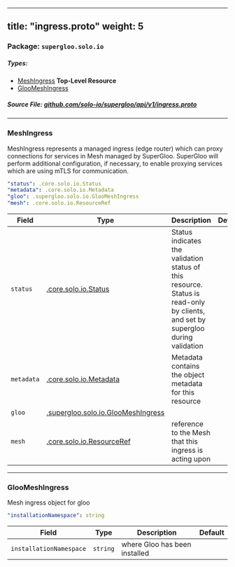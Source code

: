 
---
title: "ingress.proto"
weight: 5
---

<!-- Code generated by solo-kit. DO NOT EDIT. -->


### Package: `supergloo.solo.io` 
##### Types:


- [MeshIngress](#MeshIngress) **Top-Level Resource**
- [GlooMeshIngress](#GlooMeshIngress)
  



##### Source File: [github.com/solo-io/supergloo/api/v1/ingress.proto](https://github.com/solo-io/supergloo/blob/master/api/v1/ingress.proto)





---
### <a name="MeshIngress">MeshIngress</a>

 
MeshIngress represents a managed ingress (edge router) which can proxy connections
for services in Mesh managed by SuperGloo. SuperGloo will perform additional configuration,
if necessary, to enable proxying services which are using mTLS for communication.

```yaml
"status": .core.solo.io.Status
"metadata": .core.solo.io.Metadata
"gloo": .supergloo.solo.io.GlooMeshIngress
"mesh": .core.solo.io.ResourceRef

```

| Field | Type | Description | Default |
| ----- | ---- | ----------- |----------- | 
| `status` | [.core.solo.io.Status](../../../../solo-kit/api/v1/status.proto.sk#Status) | Status indicates the validation status of this resource. Status is read-only by clients, and set by supergloo during validation |  |
| `metadata` | [.core.solo.io.Metadata](../../../../solo-kit/api/v1/metadata.proto.sk#Metadata) | Metadata contains the object metadata for this resource |  |
| `gloo` | [.supergloo.solo.io.GlooMeshIngress](../ingress.proto.sk#GlooMeshIngress) |  |  |
| `mesh` | [.core.solo.io.ResourceRef](../../../../solo-kit/api/v1/ref.proto.sk#ResourceRef) | reference to the Mesh that this ingress is acting upon |  |




---
### <a name="GlooMeshIngress">GlooMeshIngress</a>

 
Mesh ingress object for gloo

```yaml
"installationNamespace": string

```

| Field | Type | Description | Default |
| ----- | ---- | ----------- |----------- | 
| `installationNamespace` | `string` | where Gloo has been installed |  |





<!-- Start of HubSpot Embed Code -->
<script type="text/javascript" id="hs-script-loader" async defer src="//js.hs-scripts.com/5130874.js"></script>
<!-- End of HubSpot Embed Code -->
